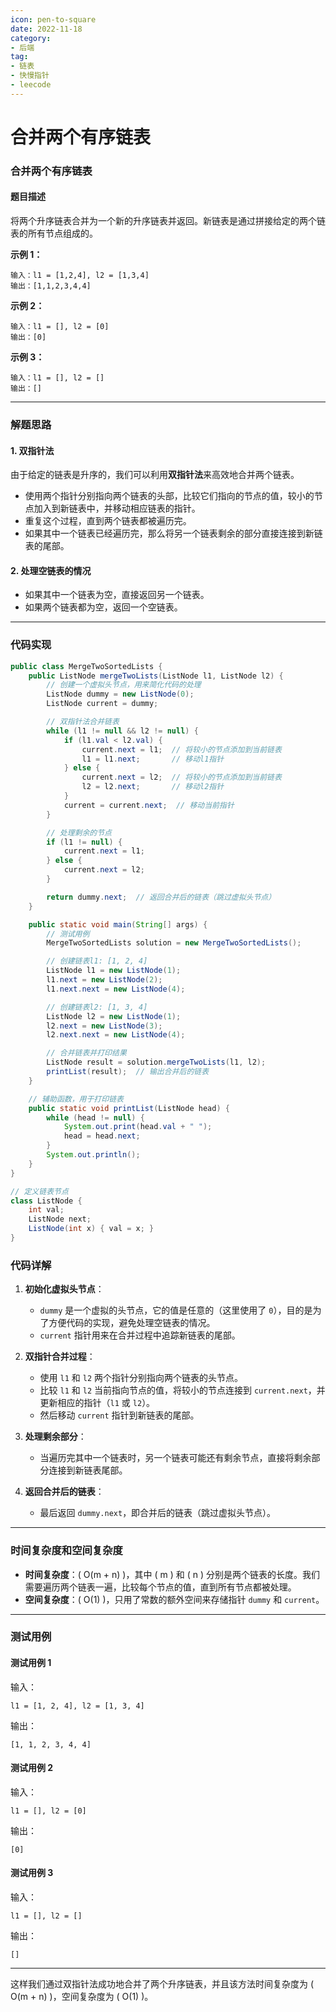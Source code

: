 ```yaml
---
icon: pen-to-square
date: 2022-11-18
category:
- 后端
tag:
- 链表
- 快慢指针
- leecode
---
```

# 合并两个有序链表

### 合并两个有序链表

#### 题目描述

将两个升序链表合并为一个新的升序链表并返回。新链表是通过拼接给定的两个链表的所有节点组成的。

**示例 1：**

```
输入：l1 = [1,2,4], l2 = [1,3,4]
输出：[1,1,2,3,4,4]
```

**示例 2：**

```
输入：l1 = [], l2 = [0]
输出：[0]
```

**示例 3：**

```
输入：l1 = [], l2 = []
输出：[]
```

---

### 解题思路

#### 1. 双指针法

由于给定的链表是升序的，我们可以利用**双指针法**来高效地合并两个链表。

- 使用两个指针分别指向两个链表的头部，比较它们指向的节点的值，较小的节点加入到新链表中，并移动相应链表的指针。
- 重复这个过程，直到两个链表都被遍历完。
- 如果其中一个链表已经遍历完，那么将另一个链表剩余的部分直接连接到新链表的尾部。

#### 2. 处理空链表的情况

- 如果其中一个链表为空，直接返回另一个链表。
- 如果两个链表都为空，返回一个空链表。

---

### 代码实现

```java
public class MergeTwoSortedLists {
    public ListNode mergeTwoLists(ListNode l1, ListNode l2) {
        // 创建一个虚拟头节点，用来简化代码的处理
        ListNode dummy = new ListNode(0);
        ListNode current = dummy;

        // 双指针法合并链表
        while (l1 != null && l2 != null) {
            if (l1.val < l2.val) {
                current.next = l1;  // 将较小的节点添加到当前链表
                l1 = l1.next;       // 移动l1指针
            } else {
                current.next = l2;  // 将较小的节点添加到当前链表
                l2 = l2.next;       // 移动l2指针
            }
            current = current.next;  // 移动当前指针
        }

        // 处理剩余的节点
        if (l1 != null) {
            current.next = l1;
        } else {
            current.next = l2;
        }

        return dummy.next;  // 返回合并后的链表（跳过虚拟头节点）
    }

    public static void main(String[] args) {
        // 测试用例
        MergeTwoSortedLists solution = new MergeTwoSortedLists();

        // 创建链表l1: [1, 2, 4]
        ListNode l1 = new ListNode(1);
        l1.next = new ListNode(2);
        l1.next.next = new ListNode(4);

        // 创建链表l2: [1, 3, 4]
        ListNode l2 = new ListNode(1);
        l2.next = new ListNode(3);
        l2.next.next = new ListNode(4);

        // 合并链表并打印结果
        ListNode result = solution.mergeTwoLists(l1, l2);
        printList(result);  // 输出合并后的链表
    }

    // 辅助函数，用于打印链表
    public static void printList(ListNode head) {
        while (head != null) {
            System.out.print(head.val + " ");
            head = head.next;
        }
        System.out.println();
    }
}

// 定义链表节点
class ListNode {
    int val;
    ListNode next;
    ListNode(int x) { val = x; }
}
```

### 代码详解

1. **初始化虚拟头节点**：
    - `dummy` 是一个虚拟的头节点，它的值是任意的（这里使用了 `0`），目的是为了方便代码的实现，避免处理空链表的情况。
    - `current` 指针用来在合并过程中追踪新链表的尾部。

2. **双指针合并过程**：
    - 使用 `l1` 和 `l2` 两个指针分别指向两个链表的头节点。
    - 比较 `l1` 和 `l2` 当前指向节点的值，将较小的节点连接到 `current.next`，并更新相应的指针（`l1` 或 `l2`）。
    - 然后移动 `current` 指针到新链表的尾部。

3. **处理剩余部分**：
    - 当遍历完其中一个链表时，另一个链表可能还有剩余节点，直接将剩余部分连接到新链表尾部。

4. **返回合并后的链表**：
    - 最后返回 `dummy.next`，即合并后的链表（跳过虚拟头节点）。

---

### 时间复杂度和空间复杂度

- **时间复杂度**：\( O(m + n) \)，其中 \( m \) 和 \( n \) 分别是两个链表的长度。我们需要遍历两个链表一遍，比较每个节点的值，直到所有节点都被处理。
- **空间复杂度**：\( O(1) \)，只用了常数的额外空间来存储指针 `dummy` 和 `current`。

---

### 测试用例

#### 测试用例 1

输入：
```
l1 = [1, 2, 4], l2 = [1, 3, 4]
```

输出：
```
[1, 1, 2, 3, 4, 4]
```

#### 测试用例 2

输入：
```
l1 = [], l2 = [0]
```

输出：
```
[0]
```

#### 测试用例 3

输入：
```
l1 = [], l2 = []
```

输出：
```
[]
```

---

这样我们通过双指针法成功地合并了两个升序链表，并且该方法时间复杂度为 \( O(m + n) \)，空间复杂度为 \( O(1) \)。
